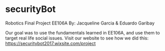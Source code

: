 # securityBot
Robotics Final Project EE106A 
By: Jacqueline Garcia & Eduardo Garibay

Our goal was to use the fundamentals learned in EE106A, and use them to target real life social issues. 
Visit our website to see how we did this: 
https://securitybot2017.wixsite.com/project
